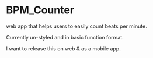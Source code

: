 # BPM_Counter
web app that helps users to easily count beats per minute.

Currently un-styled and in basic function format.

I want to release this on web & as a mobile app.
